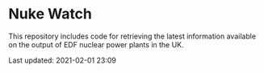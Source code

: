 # Nuke Watch

This repository includes code for retrieving the latest information available on the output of EDF nuclear power plants in the UK.

Last updated: 2021-02-01 23:09